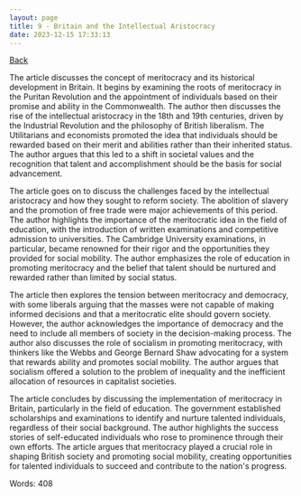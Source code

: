 ```yaml
---
layout: page
title: 9 - Britain and the Intellectual Aristocracy
date: 2023-12-15 17:33:13
---
```


[Back](./)


The article discusses the concept of meritocracy and its historical development in Britain. It begins by examining the roots of meritocracy in the Puritan Revolution and the appointment of individuals based on their promise and ability in the Commonwealth. The author then discusses the rise of the intellectual aristocracy in the 18th and 19th centuries, driven by the Industrial Revolution and the philosophy of British liberalism. The Utilitarians and economists promoted the idea that individuals should be rewarded based on their merit and abilities rather than their inherited status. The author argues that this led to a shift in societal values and the recognition that talent and accomplishment should be the basis for social advancement.

The article goes on to discuss the challenges faced by the intellectual aristocracy and how they sought to reform society. The abolition of slavery and the promotion of free trade were major achievements of this period. The author highlights the importance of the meritocratic idea in the field of education, with the introduction of written examinations and competitive admission to universities. The Cambridge University examinations, in particular, became renowned for their rigor and the opportunities they provided for social mobility. The author emphasizes the role of education in promoting meritocracy and the belief that talent should be nurtured and rewarded rather than limited by social status.

The article then explores the tension between meritocracy and democracy, with some liberals arguing that the masses were not capable of making informed decisions and that a meritocratic elite should govern society. However, the author acknowledges the importance of democracy and the need to include all members of society in the decision-making process. The author also discusses the role of socialism in promoting meritocracy, with thinkers like the Webbs and George Bernard Shaw advocating for a system that rewards ability and promotes social mobility. The author argues that socialism offered a solution to the problem of inequality and the inefficient allocation of resources in capitalist societies.

The article concludes by discussing the implementation of meritocracy in Britain, particularly in the field of education. The government established scholarships and examinations to identify and nurture talented individuals, regardless of their social background. The author highlights the success stories of self-educated individuals who rose to prominence through their own efforts. The article argues that meritocracy played a crucial role in shaping British society and promoting social mobility, creating opportunities for talented individuals to succeed and contribute to the nation's progress.

Words: 408